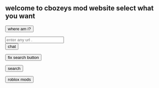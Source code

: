 ## welcome to cbozeys mod website select what you want 
<button type="button" onclick="alert('you are at christopher bozemans aka cbozey_boy19 cheat hub this is where i post the cheats i made and post unblocked websites and my unblocked google search mod')">where am i?</button>  

<input class="form-control" id="siteEntry" placeholder="enter any url ." data-toggle="tooltip">    

<form method="get" action="cbozeyboy199.github.io/chat/"> <button type="submit">chat</button>


<button onClick="window.location.reload();">fix search button</button>  

<button type="button" onclick="alert('search is not working right now sorry')">search</button> 

	
<form method="get" action="cbozeyboy199.github.io/chat"> <button type="submit">roblox mods</button>

	

	



